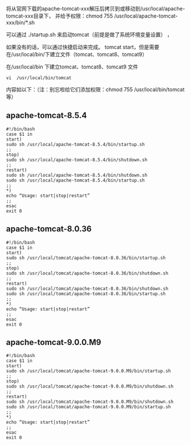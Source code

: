 将从官网下载的apache-tomcat-xxx解压后拷贝到或移动到/usr/local/apache-tomcat-xxx目录下，
并给予权限：chmod 755 /usr/local/apache-tomcat-xxx/bin/*.sh

可以通过 ./startup.sh 来启动tomcat（前提是做了系统环境变量设置）
，

如果没有的话，可以通过快捷启动来完成。 tomcat start，但是需要在/usr/local/bin/下建立文件（tomcat、tomcat8、tomcat9）


在/usr/local/bin 下建立tomcat、tomcat8、tomcat9 文件
```shell
vi  /usr/local/bin/tomcat
```

内容如以下：（注：别忘啦给它们添加权限：chmod 755 /usr/local/bin/tomcat等）

## apache-tomcat-8.5.4
```shell
#!/bin/bash
case $1 in
start)
sudo sh /usr/local/apache-tomcat-8.5.4/bin/startup.sh
;;
stop)
sudo sh /usr/local/apache-tomcat-8.5.4/bin/shutdown.sh
;;
restart)
sudo sh /usr/local/apache-tomcat-8.5.4/bin/shutdown.sh
sudo sh /usr/local/apache-tomcat-8.5.4/bin/startup.sh
;;
*)
echo “Usage: start|stop|restart”
;;
esac
exit 0
```

## apache-tomcat-8.0.36
```shell
#!/bin/bash
case $1 in
start)
sudo sh /usr/local/tomcat/apache-tomcat-8.0.36/bin/startup.sh
;;
stop)
sudo sh /usr/local/tomcat/apache-tomcat-8.0.36/bin/shutdown.sh
;;
restart)
sudo sh /usr/local/tomcat/apache-tomcat-8.0.36/bin/shutdown.sh
sudo sh /usr/local/tomcat/apache-tomcat-8.0.36/bin/startup.sh
;;
*)
echo “Usage: start|stop|restart”
;;
esac
exit 0
```

## apache-tomcat-9.0.0.M9
```shell
#!/bin/bash
case $1 in
start)
sudo sh /usr/local/tomcat/apache-tomcat-9.0.0.M9/bin/startup.sh
;;
stop)
sudo sh /usr/local/tomcat/apache-tomcat-9.0.0.M9/bin/shutdown.sh
;;
restart)
sudo sh /usr/local/tomcat/apache-tomcat-9.0.0.M9/bin/shutdown.sh
sudo sh /usr/local/tomcat/apache-tomcat-9.0.0.M9/bin/startup.sh
;;
*)
echo “Usage: start|stop|restart”
;;
esac
exit 0
```